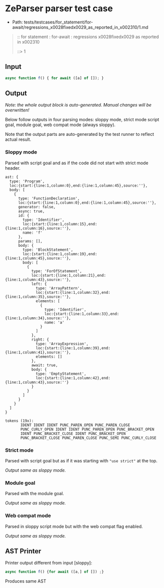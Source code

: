 # ZeParser parser test case

- Path: tests/testcases/for_statement/for-await/regressions_x0028fixedx0029_as_reported_in_x002310/1.md

> :: for statement : for-await : regressions x0028fixedx0029 as reported in x002310
>
> ::> 1

## Input

`````js
async function f() { for await ([a] of []); }
`````

## Output

_Note: the whole output block is auto-generated. Manual changes will be overwritten!_

Below follow outputs in four parsing modes: sloppy mode, strict mode script goal, module goal, web compat mode (always sloppy).

Note that the output parts are auto-generated by the test runner to reflect actual result.

### Sloppy mode

Parsed with script goal and as if the code did not start with strict mode header.

`````
ast: {
  type: 'Program',
  loc:{start:{line:1,column:0},end:{line:1,column:45},source:''},
  body: [
    {
      type: 'FunctionDeclaration',
      loc:{start:{line:1,column:0},end:{line:1,column:45},source:''},
      generator: false,
      async: true,
      id: {
        type: 'Identifier',
        loc:{start:{line:1,column:15},end:{line:1,column:16},source:''},
        name: 'f'
      },
      params: [],
      body: {
        type: 'BlockStatement',
        loc:{start:{line:1,column:19},end:{line:1,column:45},source:''},
        body: [
          {
            type: 'ForOfStatement',
            loc:{start:{line:1,column:21},end:{line:1,column:43},source:''},
            left: {
              type: 'ArrayPattern',
              loc:{start:{line:1,column:32},end:{line:1,column:35},source:''},
              elements: [
                {
                  type: 'Identifier',
                  loc:{start:{line:1,column:33},end:{line:1,column:34},source:''},
                  name: 'a'
                }
              ]
            },
            right: {
              type: 'ArrayExpression',
              loc:{start:{line:1,column:39},end:{line:1,column:41},source:''},
              elements: []
            },
            await: true,
            body: {
              type: 'EmptyStatement',
              loc:{start:{line:1,column:42},end:{line:1,column:43},source:''}
            }
          }
        ]
      }
    }
  ]
}

tokens (19x):
       IDENT IDENT IDENT PUNC_PAREN_OPEN PUNC_PAREN_CLOSE
       PUNC_CURLY_OPEN IDENT IDENT PUNC_PAREN_OPEN PUNC_BRACKET_OPEN
       IDENT PUNC_BRACKET_CLOSE IDENT PUNC_BRACKET_OPEN
       PUNC_BRACKET_CLOSE PUNC_PAREN_CLOSE PUNC_SEMI PUNC_CURLY_CLOSE
`````

### Strict mode

Parsed with script goal but as if it was starting with `"use strict"` at the top.

_Output same as sloppy mode._

### Module goal

Parsed with the module goal.

_Output same as sloppy mode._

### Web compat mode

Parsed in sloppy script mode but with the web compat flag enabled.

_Output same as sloppy mode._

## AST Printer

Printer output different from input [sloppy]:

````js
async function f() {for await ([a,] of []) ;}
````

Produces same AST
